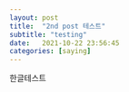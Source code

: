 ```yaml
---
layout: post
title:  "2nd post 테스트"
subtitle: "testing"
date:   2021-10-22 23:56:45
categories: [saying]
---
```


한글테스트
